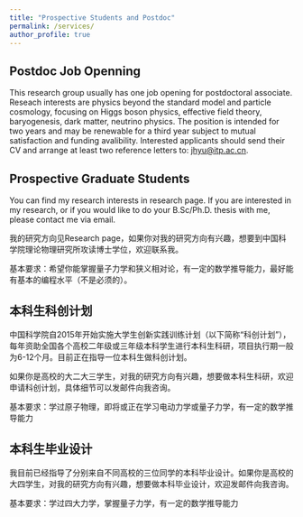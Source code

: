 ```yaml
---
title: "Prospective Students and Postdoc"
permalink: /services/
author_profile: true
---
```


## Postdoc Job Openning

This research group usually has one job opening for postdoctoral associate. Reseach interests are physics beyond the standard model and particle cosmology, focusing on Higgs boson physics, effective field theory, baryogenesis, dark matter, neutrino physics. The position is intended for two years and may be renewable for a third year subject to mutual satisfaction and funding avalibility. Interested applicants should send their CV and arrange at least two reference letters to: jhyu@itp.ac.cn.


## Prospective Graduate Students

You can find my research interests in research page. If you are interested in my research, or if you would like to do your B.Sc/Ph.D. thesis with me, please contact me via email.

我的研究方向见Research page，如果你对我的研究方向有兴趣，想要到中国科学院理论物理研究所攻读博士学位，欢迎联系我。


基本要求：希望你能掌握量子力学和狭义相对论，有一定的数学推导能力，最好能有基本的编程水平（不是必须的）。


## 本科生科创计划

中国科学院自2015年开始实施大学生创新实践训练计划（以下简称“科创计划”），每年资助全国各个高校二年级或三年级本科学生进行本科生科研，项目执行期一般为6-12个月。目前正在指导一位本科生做科创计划。

如果你是高校的大二大三学生，对我的研究方向有兴趣，想要做本科生科研，欢迎申请科创计划，具体细节可以发邮件向我咨询。

基本要求：学过原子物理，即将或正在学习电动力学或量子力学，有一定的数学推导能力


## 本科生毕业设计

我目前已经指导了分别来自不同高校的三位同学的本科毕业设计。如果你是高校的大四学生，对我的研究方向有兴趣，想要做本科毕业设计，欢迎发邮件向我咨询。

基本要求：学过四大力学，掌握量子力学，有一定的数学推导能力

